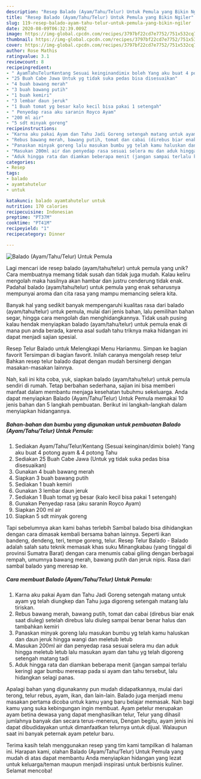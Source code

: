 ```yaml
---
description: "Resep Balado (Ayam/Tahu/Telur) Untuk Pemula yang Bikin Ngiler"
title: "Resep Balado (Ayam/Tahu/Telur) Untuk Pemula yang Bikin Ngiler"
slug: 119-resep-balado-ayam-tahu-telur-untuk-pemula-yang-bikin-ngiler
date: 2020-08-09T06:32:39.009Z
image: https://img-global.cpcdn.com/recipes/3797bf22cd7e7752/751x532cq70/balado-ayamtahutelur-untuk-pemula-foto-resep-utama.jpg
thumbnail: https://img-global.cpcdn.com/recipes/3797bf22cd7e7752/751x532cq70/balado-ayamtahutelur-untuk-pemula-foto-resep-utama.jpg
cover: https://img-global.cpcdn.com/recipes/3797bf22cd7e7752/751x532cq70/balado-ayamtahutelur-untuk-pemula-foto-resep-utama.jpg
author: Rose Mathis
ratingvalue: 3.1
reviewcount: 8
recipeingredient:
- " AyamTahuTelurKentang Sesuai keinginandimix boleh Yang aku buat 4 potong ayam  4 potong Tahu"
- "25 Buah Cabe Jawa Untuk yg tidak suka pedas bisa disesuaikan"
- "4 buah bawang merah"
- "3 buah bawang putih"
- "1 buah kemiri"
- "3 lembar daun jeruk"
- "1 Buah tomat yg besar kalo kecil bisa pakai 1 setengah"
- " Penyedap rasa aku saranin Royco Ayam"
- "200 ml air"
- "5 sdt minyak goreng"
recipeinstructions:
- "Karna aku pakai Ayam dan Tahu Jadi Goreng setengah matang untuk ayam yg telah diungkep dan Tahu juga digoreng setengah matang lalu tiriskan."
- "Rebus bawang merah, bawang putih, tomat dan cabai (direbus biar enak saat diuleg) setelah direbus lalu diuleg sampai benar benar halus dan tambahkan kemiri"
- "Panaskan minyak goreng lalu masukan bumbu yg telah kamu haluskan dan daun jeruk hingga wangi dan meletub letub"
- "Masukan 200ml air dan penyedap rasa sesuai selera mu dan aduk hingga meletub letub lalu masukan ayam dan tahu yg telah digoreng setengah matang tadi"
- "Aduk hingga rata dan diamkan beberapa menit (jangan sampai terlalu kering) agar bumbu meresap pada si ayam dan tahu tersebut, lalu hidangkan selagi panas."
categories:
- Resep
tags:
- balado
- ayamtahutelur
- untuk

katakunci: balado ayamtahutelur untuk 
nutrition: 170 calories
recipecuisine: Indonesian
preptime: "PT37M"
cooktime: "PT41M"
recipeyield: "1"
recipecategory: Dinner

---
```



![Balado (Ayam/Tahu/Telur) Untuk Pemula](https://img-global.cpcdn.com/recipes/3797bf22cd7e7752/751x532cq70/balado-ayamtahutelur-untuk-pemula-foto-resep-utama.jpg)

Lagi mencari ide resep balado (ayam/tahu/telur) untuk pemula yang unik? Cara membuatnya memang tidak susah dan tidak juga mudah. Kalau keliru mengolah maka hasilnya akan hambar dan justru cenderung tidak enak. Padahal balado (ayam/tahu/telur) untuk pemula yang enak seharusnya mempunyai aroma dan cita rasa yang mampu memancing selera kita.

Banyak hal yang sedikit banyak mempengaruhi kualitas rasa dari balado (ayam/tahu/telur) untuk pemula, mulai dari jenis bahan, lalu pemilihan bahan segar, hingga cara mengolah dan menghidangkannya. Tidak usah pusing kalau hendak menyiapkan balado (ayam/tahu/telur) untuk pemula enak di mana pun anda berada, karena asal sudah tahu triknya maka hidangan ini dapat menjadi sajian spesial.

Resep Telur Balado untuk Melengkapi Menu Harianmu. Simpan ke bagian favorit Tersimpan di bagian favorit. Inilah caranya mengolah resep telur Bahkan resep telur balado dapat dengan mudah bersinergi dengan masakan-masakan lainnya.


Nah, kali ini kita coba, yuk, siapkan balado (ayam/tahu/telur) untuk pemula sendiri di rumah. Tetap berbahan sederhana, sajian ini bisa memberi manfaat dalam membantu menjaga kesehatan tubuhmu sekeluarga. Anda dapat menyiapkan Balado (Ayam/Tahu/Telur) Untuk Pemula memakai 10 jenis bahan dan 5 langkah pembuatan. Berikut ini langkah-langkah dalam menyiapkan hidangannya.

<!--inarticleads1-->

##### Bahan-bahan dan bumbu yang digunakan untuk pembuatan Balado (Ayam/Tahu/Telur) Untuk Pemula:

1. Sediakan  Ayam/Tahu/Telur/Kentang (Sesuai keinginan/dimix boleh) Yang aku buat 4 potong ayam &amp; 4 potong Tahu
1. Sediakan 25 Buah Cabe Jawa (Untuk yg tidak suka pedas bisa disesuaikan)
1. Gunakan 4 buah bawang merah
1. Siapkan 3 buah bawang putih
1. Sediakan 1 buah kemiri
1. Gunakan 3 lembar daun jeruk
1. Sediakan 1 Buah tomat yg besar (kalo kecil bisa pakai 1 setengah)
1. Gunakan  Penyedap rasa (aku saranin Royco Ayam)
1. Siapkan 200 ml air
1. Siapkan 5 sdt minyak goreng


Tapi sebelumnya akan kami bahas terlebih Sambal balado bisa dihidangkan dengan cara dimasak kembali bersama bahan lainnya. Seperti ikan bandeng, dendeng, teri, tempe goreng, telur. Resep Telur Balado - Balado adalah salah satu teknik memasak khas suku Minangkabau (yang tinggal di provinsi Sumatra Barat) dengan cara menumis cabai giling dengan berbagai rempah, umumnya bawang merah, bawang putih dan jeruk nipis. Rasa dari sambal balado yang meresap ke. 

<!--inarticleads2-->

##### Cara membuat Balado (Ayam/Tahu/Telur) Untuk Pemula:

1. Karna aku pakai Ayam dan Tahu Jadi Goreng setengah matang untuk ayam yg telah diungkep dan Tahu juga digoreng setengah matang lalu tiriskan.
1. Rebus bawang merah, bawang putih, tomat dan cabai (direbus biar enak saat diuleg) setelah direbus lalu diuleg sampai benar benar halus dan tambahkan kemiri
1. Panaskan minyak goreng lalu masukan bumbu yg telah kamu haluskan dan daun jeruk hingga wangi dan meletub letub
1. Masukan 200ml air dan penyedap rasa sesuai selera mu dan aduk hingga meletub letub lalu masukan ayam dan tahu yg telah digoreng setengah matang tadi
1. Aduk hingga rata dan diamkan beberapa menit (jangan sampai terlalu kering) agar bumbu meresap pada si ayam dan tahu tersebut, lalu hidangkan selagi panas.


Apalagi bahan yang digunakanny pun mudah didapatkannya, mulai dari terong, telur rebus, ayam, ikan, dan lain-lain. Balado juga menjadi menu masakan pertama dicoba untuk kamu yang baru belajar memasak. Nah bagi kamu yang suka kebingungan ingin membuat. Ayam petelur merupakan ayam betina dewasa yang dapat menghasilkan telur, Telur yang dihasil jumlahnya banyak dan secara terus-menerus, Dengan begitu, ayam jenis ini dapat dibudidayakan untuk dimanfaatkan telurnya untuk dijual. Walaupun saat ini banyak peternak ayam petelur baru. 

Terima kasih telah menggunakan resep yang tim kami tampilkan di halaman ini. Harapan kami, olahan Balado (Ayam/Tahu/Telur) Untuk Pemula yang mudah di atas dapat membantu Anda menyiapkan hidangan yang lezat untuk keluarga/teman maupun menjadi inspirasi untuk berbisnis kuliner. Selamat mencoba!
